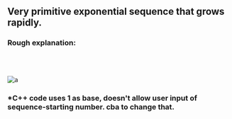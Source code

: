 ## Very primitive exponential sequence that grows rapidly.
### Rough explanation: 
<br>
<br>

![a](https://i.ibb.co/9TbnGDw/WINWORD-g-Avs-Mm-BKI4.png)
<br>
### *C++ code uses 1 as base, doesn't allow user input of sequence-starting number. cba to change that.
